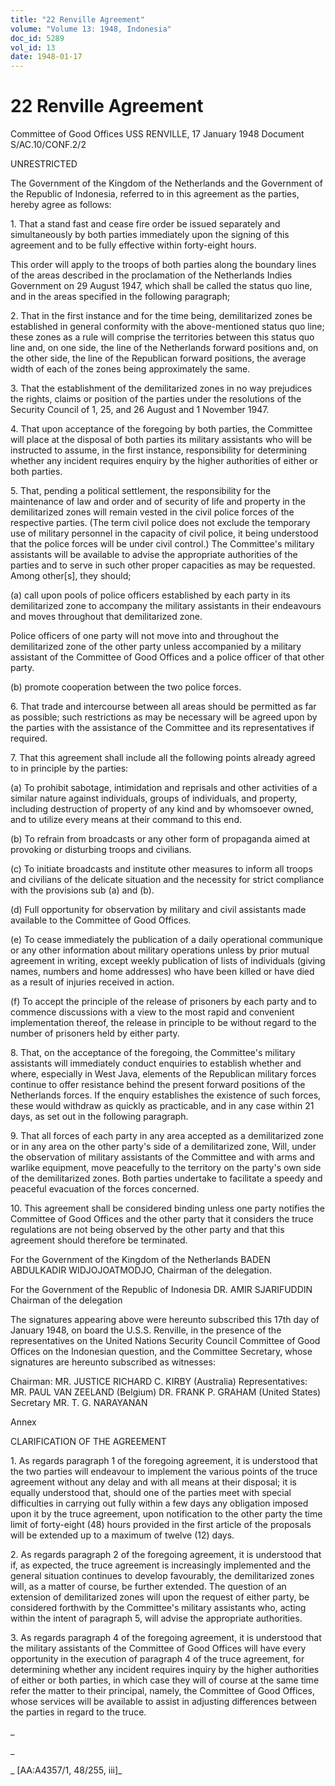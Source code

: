 ```yaml
---
title: "22 Renville Agreement"
volume: "Volume 13: 1948, Indonesia"
doc_id: 5289
vol_id: 13
date: 1948-01-17
---
```


# 22 Renville Agreement

Committee of Good Offices USS RENVILLE, 17 January 1948 Document S/AC.10/CONF.2/2

UNRESTRICTED

The Government of the Kingdom of the Netherlands and the Government of the Republic of Indonesia, referred to in this agreement as the parties, hereby agree as follows:

1\. That a stand fast and cease fire order be issued separately and simultaneously by both parties immediately upon the signing of this agreement and to be fully effective within forty-eight hours.

This order will apply to the troops of both parties along the boundary lines of the areas described in the proclamation of the Netherlands Indies Government on 29 August 1947, which shall be called the status quo line, and in the areas specified in the following paragraph;

2\. That in the first instance and for the time being, demilitarized zones be established in general conformity with the above-mentioned status quo line; these zones as a rule will comprise the territories between this status quo line and, on one side, the line of the Netherlands forward positions and, on the other side, the line of the Republican forward positions, the average width of each of the zones being approximately the same.

3\. That the establishment of the demilitarized zones in no way prejudices the rights, claims or position of the parties under the resolutions of the Security Council of 1, 25, and 26 August and 1 November 1947.

4\. That upon acceptance of the foregoing by both parties, the Committee will place at the disposal of both parties its military assistants who will be instructed to assume, in the first instance, responsibility for determining whether any incident requires enquiry by the higher authorities of either or both parties.

5\. That, pending a political settlement, the responsibility for the maintenance of law and order and of security of life and property in the demilitarized zones will remain vested in the civil police forces of the respective parties. (The term civil police does not exclude the temporary use of military personnel in the capacity of civil police, it being understood that the police forces will be under civil control.) The Committee's military assistants will be available to advise the appropriate authorities of the parties and to serve in such other proper capacities as may be requested. Among other[s], they should;

(a) call upon pools of police officers established by each party in its demilitarized zone to accompany the military assistants in their endeavours and moves throughout that demilitarized zone.

Police officers of one party will not move into and throughout the demilitarized zone of the other party unless accompanied by a military assistant of the Committee of Good Offices and a police officer of that other party.

(b) promote cooperation between the two police forces.

6\. That trade and intercourse between all areas should be permitted as far as possible; such restrictions as may be necessary will be agreed upon by the parties with the assistance of the Committee and its representatives if required.

7\. That this agreement shall include all the following points already agreed to in principle by the parties:

(a) To prohibit sabotage, intimidation and reprisals and other activities of a similar nature against individuals, groups of individuals, and property, including destruction of property of any kind and by whomsoever owned, and to utilize every means at their command to this end.

(b) To refrain from broadcasts or any other form of propaganda aimed at provoking or disturbing troops and civilians.

(c) To initiate broadcasts and institute other measures to inform all troops and civilians of the delicate situation and the necessity for strict compliance with the provisions sub (a) and (b).

(d) Full opportunity for observation by military and civil assistants made available to the Committee of Good Offices.

(e) To cease immediately the publication of a daily operational communique or any other information about military operations unless by prior mutual agreement in writing, except weekly publication of lists of individuals (giving names, numbers and home addresses) who have been killed or have died as a result of injuries received in action.

(f) To accept the principle of the release of prisoners by each party and to commence discussions with a view to the most rapid and convenient implementation thereof, the release in principle to be without regard to the number of prisoners held by either party.

8\. That, on the acceptance of the foregoing, the Committee's military assistants will immediately conduct enquiries to establish whether and where, especially in West Java, elements of the Republican military forces continue to offer resistance behind the present forward positions of the Netherlands forces. If the enquiry establishes the existence of such forces, these would withdraw as quickly as practicable, and in any case within 21 days, as set out in the following paragraph.

9\. That all forces of each party in any area accepted as a demilitarized zone or in any area on the other party's side of a demilitarized zone, Will, under the observation of military assistants of the Committee and with arms and warlike equipment, move peacefully to the territory on the party's own side of the demilitarized zones. Both parties undertake to facilitate a speedy and peaceful evacuation of the forces concerned.

10\. This agreement shall be considered binding unless one party notifies the Committee of Good Offices and the other party that it considers the truce regulations are not being observed by the other party and that this agreement should therefore be terminated.

For the Government of the Kingdom of the Netherlands BADEN ABDULKADIR WIDJOJOATMODJO, Chairman of the delegation.

For the Government of the Republic of Indonesia DR. AMIR SJARIFUDDIN Chairman of the delegation

The signatures appearing above were hereunto subscribed this 17th day of January 1948, on board the U.S.S. Renville, in the presence of the representatives on the United Nations Security Council Committee of Good Offices on the Indonesian question, and the Committee Secretary, whose signatures are hereunto subscribed as witnesses:

Chairman: MR. JUSTICE RICHARD C. KIRBY (Australia) Representatives: MR. PAUL VAN ZEELAND (Belgium) DR. FRANK P. GRAHAM (United States) Secretary MR. T. G. NARAYANAN

Annex

CLARIFICATION OF THE AGREEMENT

1\. As regards paragraph 1 of the foregoing agreement, it is understood that the two parties will endeavour to implement the various points of the truce agreement without any delay and with all means at their disposal; it is equally understood that, should one of the parties meet with special difficulties in carrying out fully within a few days any obligation imposed upon it by the truce agreement, upon notification to the other party the time limit of forty-eight (48) hours provided in the first article of the proposals will be extended up to a maximum of twelve (12) days.

2\. As regards paragraph 2 of the foregoing agreement, it is understood that if, as expected, the truce agreement is increasingly implemented and the general situation continues to develop favourably, the demilitarized zones will, as a matter of course, be further extended. The question of an extension of demilitarized zones will upon the request of either party, be considered forthwith by the Committee's military assistants who, acting within the intent of paragraph 5, will advise the appropriate authorities.

3\. As regards paragraph 4 of the foregoing agreement, it is understood that the military assistants of the Committee of Good Offices will have every opportunity in the execution of paragraph 4 of the truce agreement, for determining whether any incident requires inquiry by the higher authorities of either or both parties, in which case they will of course at the same time refer the matter to their principal, namely, the Committee of Good Offices, whose services will be available to assist in adjusting differences between the parties in regard to the truce.

_

_

_ [AA:A4357/1, 48/255, iii]_
